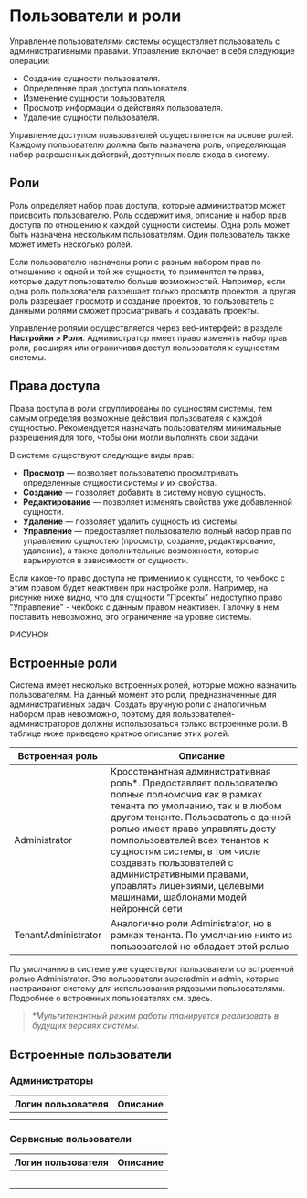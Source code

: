 # Пользователи и роли

Управление пользователями системы осуществляет пользователь с административными правами. Управление включает в себя следующие операции:
* Создание сущности пользователя.
* Определение прав доступа пользователя.
* Изменение сущности пользователя.
* Просмотр информации о действиях пользователя.
* Удаление сущности пользователя.

Управление доступом пользователей осуществляется на основе ролей. Каждому пользователю должна быть назначена роль, определяющая набор разрешенных действий, доступных после входа в систему.

## Роли

Роль определяет набор прав доступа, которые администратор может присвоить пользователю. Роль содержит имя, описание и набор прав доступа по отношению к каждой сущности системы. Одна роль может быть назначена нескольким пользователям. Один пользователь также может иметь несколько ролей. 

Если пользователю назначены роли с разным набором прав по отношению к одной и той же сущности, то применятся те права, которые дадут пользователю больше возможностей. Например, если одна роль пользователя разрешает только просмотр проектов, а другая роль разрешает просмотр и создание проектов, то пользователь с данными ролями сможет просматривать и создавать проекты.  

Управление ролями осуществляется через веб-интерфейс в разделе **Настройки > Роли**. Администратор имеет право изменять набор прав роли, расширяя или ограничивая доступ пользователя к сущностям системы.


## Права доступа
Права доступа в роли сгруппированы по сущностям системы, тем самым определяя возможные действия пользователя с каждой сущностью. Рекомендуется назначать пользователям минимальные разрешения для того, чтобы они могли выполнять свои задачи.

В системе существуют следующие виды прав:
* **Просмотр** — позволяет пользователю просматривать определенные сущности системы и их свойства. 
* **Создание** — позволяет добавить в систему новую сущность. 
* **Редактирование** — позволяет изменять свойства уже добавленной сущности. 
* **Удаление** — позволяет удалить сущность из системы. 
* **Управление** — предоставляет пользователю полный набор прав по управлению сущностью (просмотр, создание, редактирование, удаление), а также дополнительные возможности, которые варьируются в зависимости от сущности. 
  
Если какое-то право доступа не применимо к сущности, то чекбокс с этим правом будет неактивен при настройке роли. Например, на рисунке ниже видно, что для сущности "Проекты" недоступно право "Управление" - чекбокс с данным правом неактивен. Галочку в нем поставить невозможно, это ограничение на уровне системы.

РИСУНОК


## Встроенные роли

Система имеет несколько встроенных ролей, которые можно назначить пользователям. На данный момент это роли, предназначенные для административных задач. Создать вручную роли с аналогичным набором прав невозможно, поэтому для пользователей-администраторов должны использоваться только встроенные роли. В таблице ниже приведено краткое описание этих ролей. 

| Встроенная роль       | Описание                                         |  
| --------------------- | ------------------------------------------------ |
| Administrator         | Кросстенантная административная роль\*. Предоставляет пользователю полные полномочия как в рамках тенанта по умолчанию, так и в любом другом тенанте. Пользователь с данной ролью имеет право управлять досту помпользователей всех тенантов к сущностям системы, в том числе создавать пользователей с административными правами, управлять лицензиями, целевыми машинами, шаблонами модей нейронной сети |
| TenantAdministrator   | Аналогично роли Administrator, но в рамках тенанта. По умолчанию никто из пользователей не обладает этой ролью | 

По умолчанию в системе уже существуют пользователи со встроенной ролью Administrator. Это пользователи superadmin и admin, которые настраивают систему для использования рядовыми пользователями. Подробнее о встроенных пользователях см. здесь.


> \**Мультитенантный режим работы планируется реализовать в будущих версиях системы.*


## Встроенные пользователи

### Администраторы


| Логин пользователя      | Описание                                         |  
| --------------------- | ------------------------------------------------ |
|          |     |
|          |     |







### Сервисные пользователи


| Логин пользователя      | Описание                                         |  
| --------------------- | ------------------------------------------------ |
|          |     |
|          |     |
|          |     |
|          |     |
|          |     |


